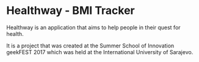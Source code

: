 # Healthway - BMI Tracker

Healthway is an application that aims to help people in their quest for health.

It is a project that was created at the Summer School of Innovation geekFEST 2017 which was held at the International University of Sarajevo.
